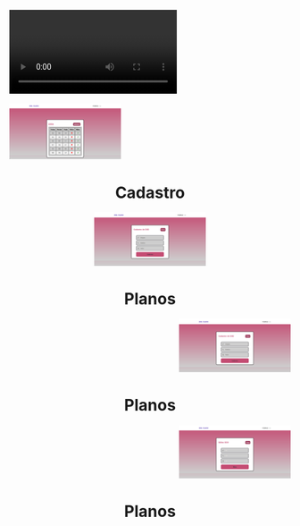 ![Preview](video.mp4)

<div align="left">
    <img width="200px" src="./ddds.png">
    <h1 align="center">
        Cadastro
    </h1>
</div>

<div align="center">
    <img width="200px" src="./cadastro.png">
    <h1 align="center">
        Planos
    </h1>
</div>
<div align="right">
    <img width="200px" src="./cadastro.png">
    <h1 align="center">
        Planos
    </h1>
</div>
<div align="right">
    <img width="200px" src="./edit.png">
    <h1 align="center">
        Planos
    </h1>
</div>
